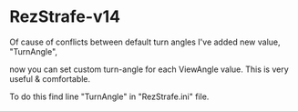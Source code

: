 # RezStrafe-v14
Of cause of conflicts between default turn angles I've added new value, "TurnAngle",

now you can set custom turn-angle for each ViewAngle value. This is very useful & comfortable.

To do this find line "TurnAngle" in "RezStrafe.ini" file.
